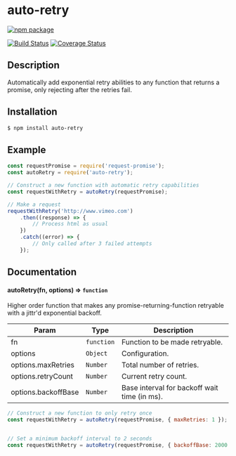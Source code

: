 
# auto-retry

[![npm package](https://nodei.co/npm/auto-retry.png?downloads=true&downloadRank=true&stars=true)](https://nodei.co/npm/auto-retry/)

[![Build Status](https://travis-ci.org/bhstahl/auto-retry.svg?branch=master)](https://travis-ci.org/bhstahl/auto-retry)
[![Coverage Status](https://coveralls.io/repos/github/bhstahl/auto-retry/badge.svg?branch=master)](https://coveralls.io/github/bhstahl/auto-retry?branch=master)

## Description

Automatically add exponential retry abilities to any function that returns a promise, only rejecting after the retries fail.

## Installation

```sh
$ npm install auto-retry
```

## Example

```js
const requestPromise = require('request-promise');
const autoRetry = require('auto-retry');

// Construct a new function with automatic retry capabilities
const requestWithRetry = autoRetry(requestPromise);

// Make a request
requestWithRetry('http://www.vimeo.com')
    .then((response) => {
        // Process html as usual
    })
    .catch((error) => {
        // Only called after 3 failed attempts
    });
```

## Documentation

#### autoRetry(fn, options) ⇒ <code>function</code>
Higher order function that makes any promise-returning-function
retryable with a jittr'd exponential backoff.

| Param | Type | Description |
| --- | --- | --- |
| fn | <code>function</code> | Function to be made retryable. |
| options | <code>Object</code> | Configuration. |
| options.maxRetries | <code>Number</code> | Total number of retries. |
| options.retryCount | <code>Number</code> | Current retry count. |
| options.backoffBase | <code>Number</code> | Base interval for backoff wait time (in ms). |


```js
// Construct a new function to only retry once
const requestWithRetry = autoRetry(requestPromise, { maxRetries: 1 });


// Set a minimum backoff interval to 2 seconds
const requestWithRetry = autoRetry(requestPromise, { backoffBase: 2000 });
```
